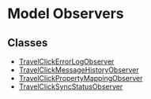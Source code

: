 # Model Observers

## Classes

- [TravelClickErrorLogObserver](TravelClickErrorLogObserver.md)
- [TravelClickMessageHistoryObserver](TravelClickMessageHistoryObserver.md)
- [TravelClickPropertyMappingObserver](TravelClickPropertyMappingObserver.md)
- [TravelClickSyncStatusObserver](TravelClickSyncStatusObserver.md)
